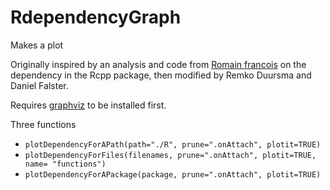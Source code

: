 RdependencyGraph
================

Makes a plot

Originally inspired by an analysis and code from
[Romain francois](http://romainfrancois.blog.free.fr/index.php?post/2011/10/30/Rcpp-reverse-dependency-graph)
on the dependency in the Rcpp package, then modified by Remko Duursma and Daniel Falster.

Requires [graphviz](http://www.graphviz.org/Download..php) to be installed first.

Three functions

- `plotDependencyForAPath(path="./R", prune=".onAttach", plotit=TRUE)`
- `plotDependencyForFiles(filenames, prune=".onAttach", plotit=TRUE, name= "functions")`
- `plotDependencyForAPackage(package, prune=".onAttach", plotit=TRUE)`
